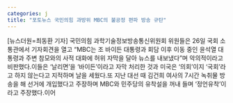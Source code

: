 ```yaml
---
categories: j
title: "포토뉴스 국민의힘 과방위 MBC의 불공정 편파 방송 규탄"
---
```

[뉴스더원=최동환 기자] 국민의힘 과학기술정보방송통신위원회 위원들은 26일 국회 소통관에서 기자회견을 열고 “MBC는 조 바이든 대통령과 회담 이후 이동 중인 윤석열 대통령과 주변 참모와의 사적 대화에 허위 자막을 달아 뉴스를 내보냈다”며 악의적이라고 비판했다.이들은 ‘날리면’을 ‘바이든’이라고 자막 처리한 것과 미국은 ‘의회’이지 ‘국회’라고 하지 않는다고 지적하며 날을 세웠다.또 지난 대선 때 김건희 여사의 7시간 녹취물 방송을 해 선거에 개입했다고 주장하며 MBC와 민주당의 유착설을 꺼내 들며 ‘정언유착’이라고 주장했다.이어